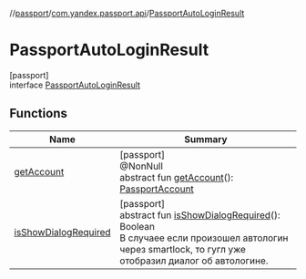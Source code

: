 //[passport](../../../index.md)/[com.yandex.passport.api](../index.md)/[PassportAutoLoginResult](index.md)

# PassportAutoLoginResult

[passport]\
interface [PassportAutoLoginResult](index.md)

## Functions

| Name | Summary |
|---|---|
| [getAccount](get-account.md) | [passport]<br>@NonNull<br>abstract fun [getAccount](get-account.md)(): [PassportAccount](../-passport-account/index.md) |
| [isShowDialogRequired](is-show-dialog-required.md) | [passport]<br>abstract fun [isShowDialogRequired](is-show-dialog-required.md)(): Boolean<br>В случаее если произошел автологин через smartlock, то гугл уже отобразил диалог об автологине. |
